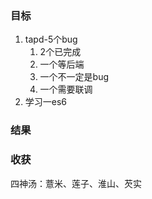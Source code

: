### 目标

1. tapd-5个bug
   1. 2个已完成
   2. 一个等后端
   3. 一个不一定是bug
   4. 一个需要联调
2. 学习一es6

### 结果

### 收获

四神汤：薏米、莲子、淮山、芡实